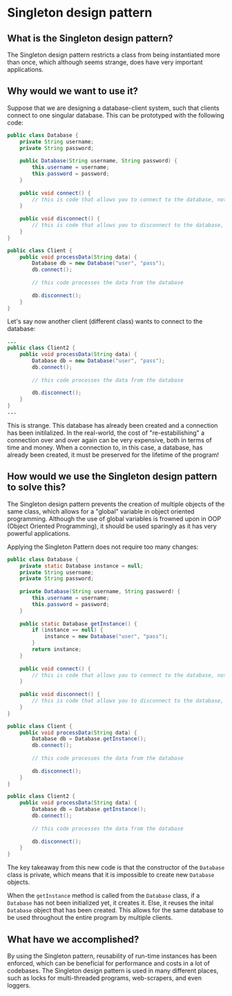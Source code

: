 # Singleton design pattern
## What is the Singleton design pattern?
The Singleton design pattern restricts a class from being instantiated more than once, which although seems strange, does have very important applications.
## Why would we want to use it?
Suppose that we are designing a database-client system, such that clients connect to one singular database. This can be prototyped with the following code:
```java
public class Database {
    private String username;
    private String password;
    
    public Database(String username, String password) {
        this.username = username;
        this.password = password;
    }
    
    public void connect() {
        // this is code that allows you to connect to the database, not relevant
    }
    
    public void disconnect() {
        // this is code that allows you to disconnect to the database, not relevant
    }
}

public class Client {
    public void processData(String data) {
        Database db = new Database("user", "pass");
        db.connect();
        
        // this code processes the data from the database
        
        db.disconnect();
    }
}

```

Let's say now another client (different class) wants to connect to the database:
```java
...
public class Client2 {
    public void processData(String data) {
        Database db = new Database("user", "pass");
        db.connect();
        
        // this code processes the data from the database
        
        db.disconnect();
    }
}
...
```
This is strange. This database has already been created and a connection has been initilalized. In the real-world, the cost of "re-estabilishing" a connection over and over again can be very expensive, both in terms of time and money. When a connection to, in this case, a database, has already been created, it must be preserved for the lifetime of the program!
## How would we use the Singleton design pattern to solve this?
The Singleton design pattern prevents the creation of multiple objects of the same class, which allows for a "global" variable in object oriented programming. Although the use of global variables is frowned upon in OOP (Object Oriented Programming), it should be used sparingly as it has very powerful applications.

Applying the Singleton Pattern does not require too many changes:
```java
public class Database {
    private static Database instance = null;
    private String username;
    private String password;
    
    private Database(String username, String password) {
        this.username = username;
        this.password = password;
    }
    
    public static Database getInstance() {
        if (instance == null) {
            instance = new Database("user", "pass");
        }
        return instance;
    }
    
    public void connect() {
        // this is code that allows you to connect to the database, not relevant
    }
    
    public void disconnect() {
        // this is code that allows you to disconnect to the database, not relevant
    }
}

public class Client {
    public void processData(String data) {
        Database db = Database.getInstance();
        db.connect();
        
        // this code processes the data from the database
        
        db.disconnect();
    }
}

public class Client2 {
    public void processData(String data) {
        Database db = Database.getInstance();
        db.connect();
        
        // this code processes the data from the database
        
        db.disconnect();
    }
}

```

The key takeaway from this new code is that the constructor of the ```Database``` class is private, which means that it is impossible to create new ```Database``` objects.

When the ```getInstance``` method is called from the ```Database``` class, if a ```Database``` has not been initialized yet, it creates it. Else, it reuses the inital ```Database``` object that has been created. This allows for the same database to be used throughout the entire program by multiple clients.

## What have we accomplished?
By using the Singleton pattern, reusability of run-time instances has been enforced, which can be beneficial for performance and costs in a lot of codebases. The Singleton design pattern is used in many different places, such as locks for multi-threaded programs, web-scrapers, and even loggers.